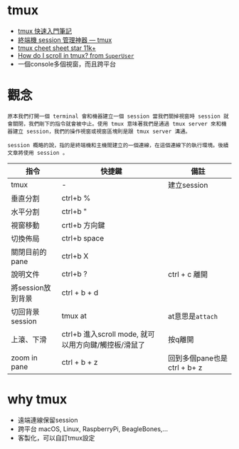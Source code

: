 # tmux
* [tmux 快速入門筆記](https://andyyou.github.io/2017/11/27/tmux-notes/)
* [終端機 session 管理神器 — tmux](https://larrylu.blog/tmux-33a24e595fbc)
* [tmux cheet sheet star 11k+](https://gist.github.com/MohamedAlaa/2961058)
* [How do I scroll in tmux? from `SuperUser`](https://superuser.com/questions/209437/how-do-i-scroll-in-tmux/209608#209608?newreg=8fc864abe3124c07a35ba213cd712b20)
* 一個console多個視窗，而且跨平台

# 觀念
```
原本我們打開一個 terminal 會和機器建立一個 session 當我們關掉視窗時 session 就會關閉，我們剛下的指令就會被中止。使用 tmux 意味著我們是通過 tmux server 來和機器建立 session，我們的操作視窗或視窗區塊則是跟 tmux server 溝通。

session 概略的說，指的是終端機和主機間建立的一個連線，在這個連線下的執行環境。後續文章將使用 session 。

```
|指令|快捷鍵|備註|
|---|-----|----|
|tmux|-|建立session|
|垂直分割|ctrl+b %||
|水平分割|ctrl+b "||
|視窗移動|crtl+b 方向鍵||
|切換佈局|ctrl+b space||
|關閉目前的pane| ctrl+b X|
|說明文件|ctrl+b ?|ctrl + c 離開|
|將session放到背景|ctrl + b + d||
|切回背景session|tmux at|at意思是`attach`|
|上滾、下滑|ctrl+b 進入scroll mode, 就可以用方向鍵/觸控板/滑鼠了|按q離開|
|zoom in pane|ctrl + b + z|回到多個pane也是ctrl + b+ z|

# why tmux
* 遠端連線保留session
* 跨平台 macOS, Linux, RaspberryPi, BeagleBones,...
* 客製化，可以自訂tmux設定